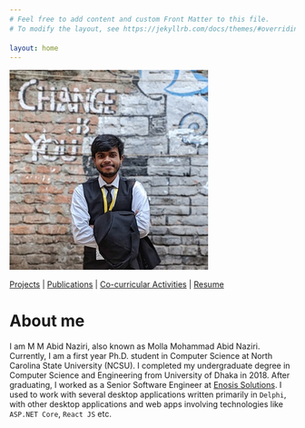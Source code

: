```yaml
---
# Feel free to add content and custom Front Matter to this file.
# To modify the layout, see https://jekyllrb.com/docs/themes/#overriding-theme-defaults

layout: home
---
```


![My profile picture](/assets/Edited_Formal.jpg)

[Projects](/projects) | [Publications](/publications) | [Co-curricular Activities](/co-curricular) | [Resume](https://tinyurl.com/abidnazirisami-cv)

<h1>About me</h1>

I am M M Abid Naziri, also known as Molla Mohammad Abid Naziri. Currently, I am a first year Ph.D. student in Computer Science at North Carolina State University (NCSU). I completed my undergraduate degree in Computer Science and Engineering from University of Dhaka in 2018. After graduating, I worked as a Senior Software Engineer at [Enosis Solutions](https://www.enosisbd.com/). I used to work with several desktop applications written primarily in `Delphi`, with other desktop applications and web apps involving technologies like `ASP.NET Core`, `React JS` etc. 


